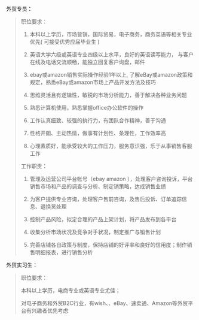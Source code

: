 外贸专员：

> 职位要求：
> 
> 1. 本科以上学历，市场营销，国际贸易，电子商务，商务英语等相关专业优先\( 可接受优秀应届毕业生 \)
> 
> 2. 英语大学六级或英语专业四级以上水平，良好的英语读写能力， 与客户在线及电话交流顺畅，能独立回复客户询盘，邮件 
> 
> 3. ebay或amazon销售实际操作经验1年以上, 了解eBay或amazon政策和规定，熟悉eBay或amazon市场上产品开发方法及技巧
> 
> 4. 思维灵活且有逻辑性，敏锐的市场分析能力，善于解决各种业务问题
> 
> 5. 熟悉计算机使用，熟悉掌握office办公软件的操作
> 
> 6. 工作认真细致、较强的执行力，有团队合作精神，善于沟通
> 
> 7. 性格开朗、主动热情，做事有计划性、条理性，工作效率高
> 
> 8. 心理素质好，能承受较大的工作压力，服务意识强，乐于从事销售客服工作
> 
> 
> 工作职责：
> 
> 1. 管理及运营公司平台帐号（ebay amazon ），处理客户咨询投诉，平台销售市场和产品的调查与分析、制定销策略，达成销售业绩
> 
> 2. 为客户提供专业咨询，处理客户售前咨询，及售后投诉、订单追踪信息、退换货处理
> 
> 3. 控制产品风险，拟定合理的产品上架计划，将产品发布到各平台
> 
> 4. 收集分析市场状况及竞争对手状况，制定推广与销售计划
> 
> 5. 完善店铺各自政策与制度，保持店铺的好评率和良好的信用度；制作销售明细报表，进行销售分析


外贸实习生：

> 职位要求：
> 
> 本科以上学历，电商专业或英语专业尤佳；
> 
> 对电子商务和外贸B2C行业，有wish、、eBay、速卖通、Amazon等外贸平台有兴趣者优先考虑








